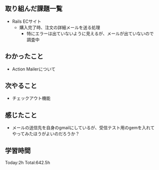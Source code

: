 ## 取り組んだ課題一覧
- Rails ECサイト
  - 購入完了時、注文の詳細メールを送る処理
    - 特にエラーは出ていないように見えるが、メールが出ていないので調査中
  
## わかったこと
- Action Mailerについて

## 次やること
- チェックアウト機能
  
## 感じたこと
- メールの送信先を自身のgmailにしているが、受信テスト用のgemを入れてやってみたほうがよいのだろうか？
  
## 学習時間
Today:2h
Total:642.5h
